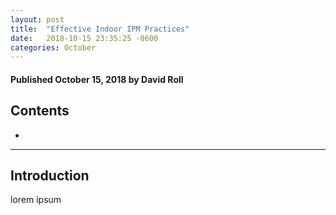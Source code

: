 ```yaml
---
layout: post
title:  "Effective Indoor IPM Practices"
date:   2018-10-15 23:35:25 -0600
categories: October
---
```



#### Published October 15, 2018 by David Roll

## Contents
* 

****




## Introduction
lorem ipsum